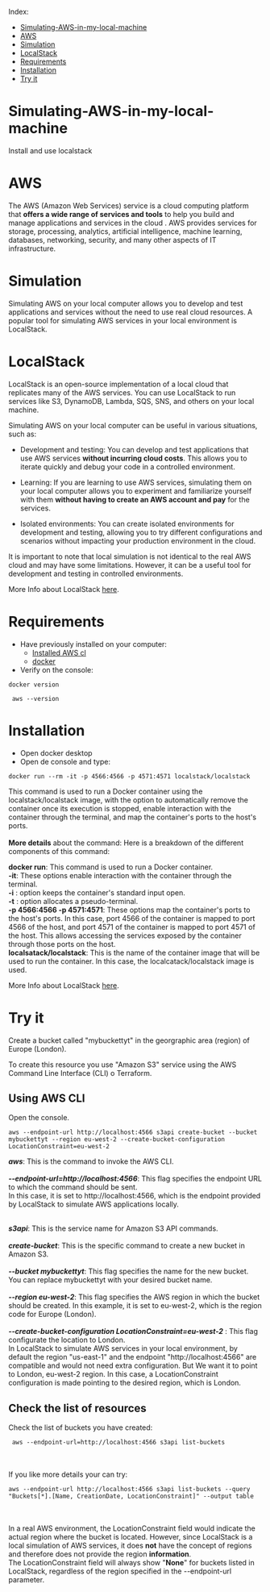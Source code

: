 Index:
<!-- TOC -->
* [Simulating-AWS-in-my-local-machine](#simulating-aws-in-my-local-machine)
* [AWS](#aws)
* [Simulation](#simulation)
* [LocalStack](#localstack)
* [Requirements](#requirements)
* [Installation](#installation)
* [Try it](#try-it)
<!-- TOC -->

# Simulating-AWS-in-my-local-machine
Install and use localstack



# AWS
The AWS (Amazon Web Services) service is a cloud computing platform that **offers a wide range of services and tools** to help you build and manage applications and services in the cloud . AWS provides services for storage, processing, analytics, artificial intelligence, machine learning, databases, networking, security, and many other aspects of IT infrastructure.
# Simulation

Simulating AWS on your local computer allows you to develop and test applications and services without the need to use real cloud resources. A popular tool for simulating AWS services in your local environment is LocalStack. 

# LocalStack 

LocalStack is an open-source implementation of a local cloud that replicates many of the AWS services. You can use LocalStack to run services like S3, DynamoDB, Lambda, SQS, SNS, and others on your local machine.

Simulating AWS on your local computer can be useful in various situations, such as:

- Development and testing: You can develop and test applications that use AWS services **without incurring cloud costs**. This allows you to iterate quickly and debug your code in a controlled environment.

- Learning: If you are learning to use AWS services, simulating them on your local computer allows you to experiment and familiarize yourself with them **without having to create an AWS account and pay** for the services.

- Isolated environments: You can create isolated environments for development and testing, allowing you to try different configurations and scenarios without impacting your production environment in the cloud.

It is important to note that local simulation is not identical to the real AWS cloud and may have some limitations. However, it can be a useful tool for development and testing in controlled environments.

More Info about LocalStack [here](https://localstack.cloud/). 

# Requirements
- Have  previously installed on your computer:
  - [Installed AWS cl](https://github.com/BeatrizBravo/terraformONE#aws-cli)
  - [docker](https://www.docker.com/get-started/)
- Verify on the console:

```shell
docker version
```
```shell
 aws --version
```

# Installation
- Open docker desktop 
- Open de console and type:

```shell
docker run --rm -it -p 4566:4566 -p 4571:4571 localstack/localstack
```

This command is used to run a Docker container using the localstack/localstack image, with the option to automatically remove the container once its execution is stopped, enable interaction with the container through the terminal, and map the container's ports to the host's ports.
<br><br>
**More details** about the command:
Here is a breakdown of the different components of this command:

**docker run**: This command is used to run a Docker container.<br>
**-it**: These options enable interaction with the container through the terminal. <br>**-i** : option keeps the container's standard input open.<br>**-t** : option allocates a pseudo-terminal.<br>
**-p 4566:4566 -p 4571:4571**: These options map the container's ports to the host's ports. In this case, port 4566 of the container is mapped to port 4566 of the host, and port 4571 of the container is mapped to port 4571 of the host. This allows accessing the services exposed by the container through those ports on the host.<br>
**localsatack/localstack**: This is the name of the container image that will be used to run the container. In this case, the localcatack/localstack image is used.

More Info about LocalStack [here](https://docs.localstack.cloud/getting-started/installation/). 
# Try it

Create a bucket called "mybuckettyt" in the georgraphic area (region)  of Europe (London).

To create this resource you use "Amazon S3" service using the AWS Command Line Interface (CLI) o Terraform. 

 ## Using AWS CLI
Open the console.<br>

```shell
aws --endpoint-url http://localhost:4566 s3api create-bucket --bucket mybuckettyt --region eu-west-2 --create-bucket-configuration LocationConstraint=eu-west-2

```


**_aws_**: This is the command to invoke the AWS CLI.<br><br>
**_--endpoint-url=http://localhost:4566_**: This flag specifies the endpoint URL to which the command should be sent. <br>In this case, it is set to http://localhost:4566, which is the endpoint provided by LocalStack to simulate AWS applications locally.<br><br>

**_s3api_**: This is the service name for Amazon S3 API commands.<br><br>
***create-bucket***: This is the specific command to create a new bucket in Amazon S3.
<br><br>
**_--bucket mybuckettyt_**: This flag specifies the name for the new bucket. You can replace mybuckettyt with your desired bucket name.
<br><br>
_**--region eu-west-2**_: This flag specifies the AWS region in which the bucket should be created. In this example, it is set to eu-west-2, which is the region code for Europe (London).<br><br>
**_--create-bucket-configuration LocationConstraint=eu-west-2_** : This flag configurate the location to London. <br>
In LocalStack to simulate AWS services in your local environment, by default the region "us-east-1" and the endpoint "http://localhost:4566" are compatible and would not need extra configuration. But We want it to point to London, eu-west-2 region. In this case, a LocationConstraint configuration is made pointing to the desired region, which is London.

## Check the list of resources 
Check the list of buckets you have created:
 ```shell
  aws --endpoint-url=http://localhost:4566 s3api list-buckets  
 ```

<br><br>
If you like  more details your can try:
```shell
aws --endpoint-url http://localhost:4566 s3api list-buckets --query "Buckets[*].[Name, CreationDate, LocationConstraint]" --output table

```
<br><br>
In a real AWS environment, the LocationConstraint field would indicate the actual region where the bucket is located. However, since LocalStack is a local simulation of AWS services, it does **not** have the concept of regions and therefore does not provide the region **information**.
<br>The LocationConstraint field will always show "**None**" for buckets listed in LocalStack, regardless of the region specified in the --endpoint-url parameter.